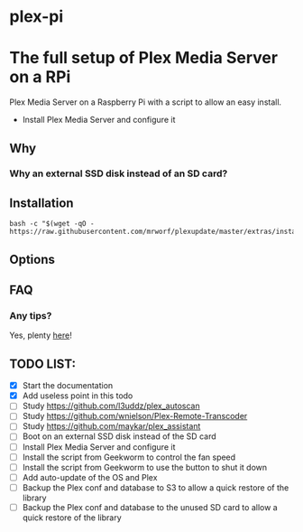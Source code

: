 # plex-pi

# The full setup of Plex Media Server on a RPi

Plex Media Server on a Raspberry Pi with a script to allow an easy install.

- Install Plex Media Server and configure it

## Why

### Why an external SSD disk instead of an SD card?

## Installation

```
bash -c "$(wget -qO - https://raw.githubusercontent.com/mrworf/plexupdate/master/extras/installer.sh)"
```

## Options

## FAQ

### Any tips?

Yes, plenty [here](tips/tips.md)!

## TODO LIST:

- [x] Start the documentation
- [x] Add useless point in this todo
- [ ] Study https://github.com/l3uddz/plex_autoscan
- [ ] Study https://github.com/wnielson/Plex-Remote-Transcoder
- [ ] Study https://github.com/maykar/plex_assistant
- [ ] Boot on an external SSD disk instead of the SD card
- [ ] Install Plex Media Server and configure it
- [ ] Install the script from Geekworm to control the fan speed
- [ ] Install the script from Geekworm to use the button to shut it down
- [ ] Add auto-update of the OS and Plex
- [ ] Backup the Plex conf and database to S3 to allow a quick restore of the library
- [ ] Backup the Plex conf and database to the unused SD card to allow a quick restore of the library
